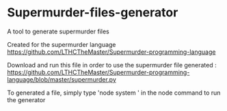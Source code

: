 # Supermurder-files-generator
A tool to generate supermurder files

Created for the supermurder language
https://github.com/LTHCTheMaster/Supermurder-programming-language

Download and run this file in order to use the supermurder file generated :
https://github.com/LTHCTheMaster/Supermurder-programming-language/blob/master/supermurder.py

To generated a file, simply type 'node system <your text>' in the node command to run the generator
